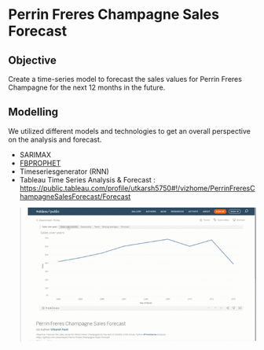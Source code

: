 # Perrin Freres Champagne Sales Forecast

## Objective
Create a time-series model to forecast the sales values for Perrin Freres Champagne for the next 12 months in the future.

## Modelling
We utilized different models and technologies to get an overall perspective on the analysis and forecast.
- SARIMAX
- [FBPROPHET](https://github.com/utkarshkant/Perrin-Freres-Champagne-Sales-Forecast/blob/master/Perrin%20Freres%20Monthly%20Champagne%20Sales%20Forecast_FBPROPHET.ipynb)
- Timeseriesgenerator (RNN)
- Tableau Time Series Analysis & Forecast : https://public.tableau.com/profile/utkarsh5750#!/vizhome/PerrinFreresChampagneSalesForecast/Forecast

> <img src="https://github.com/utkarshkant/Perrin-Freres-Champagne-Sales-Forecast/blob/master/Perrin%20Freres%20Champagne%20Sales%20Forecast%20-%20Utkarsh%20Kant%20_%20Tableau%20Public.gif">
